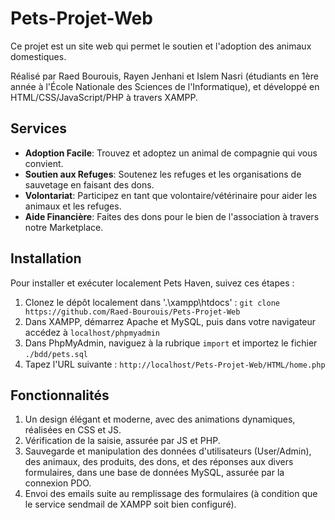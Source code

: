 # Pets-Projet-Web

Ce projet est un site web qui permet le soutien et l'adoption des animaux domestiques.

Réalisé par Raed Bourouis, Rayen Jenhani et Islem Nasri (étudiants en 1ère année à l'École Nationale des Sciences de l'Informatique), et développé en HTML/CSS/JavaScript/PHP à travers XAMPP.

## Services

- **Adoption Facile**: Trouvez et adoptez un animal de compagnie qui vous convient.
- **Soutien aux Refuges**: Soutenez les refuges et les organisations de sauvetage en faisant des dons.
- **Volontariat**: Participez en tant que volontaire/vétérinaire pour aider les animaux et les refuges.
- **Aide Financière**: Faites des dons pour le bien de l'association à travers notre Marketplace.

## Installation

Pour installer et exécuter localement Pets Haven, suivez ces étapes :

1. Clonez le dépôt localement dans '.\xampp\htdocs' : `git clone https://github.com/Raed-Bourouis/Pets-Projet-Web`
2. Dans XAMPP, démarrez Apache et MySQL, puis dans votre navigateur accédez à `localhost/phpmyadmin`
3. Dans PhpMyAdmin, naviguez à la rubrique `import` et importez le fichier `./bdd/pets.sql`
4. Tapez l'URL suivante : `http://localhost/Pets-Projet-Web/HTML/home.php`

## Fonctionnalités

1. Un design élégant et moderne, avec des animations dynamiques, réalisées en CSS et JS.
2. Vérification de la saisie, assurée par JS et PHP.
3. Sauvegarde et manipulation des données d'utilisateurs (User/Admin), des animaux, des produits, des dons, et des réponses aux divers formulaires, dans une base de données MySQL, assurée par la connexion PDO.
4. Envoi des emails suite au remplissage des formulaires (à condition que le service sendmail de XAMPP soit bien configuré).
